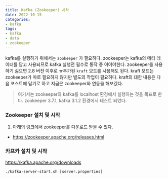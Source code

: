 ```yaml
---
title: Kafka (Zookeeper) 시작
date: 2022-10-15
categories:
- kafka
tags:
- kafka
- data
- zookeeper
---
```


kafka를 실행하기 위해서는 `zookeeper` 가 필요하다. zookeeper는 kafka의 메타 데이터를 담고 사용되므로 kafka 실행전 필수로 동작 중 이어야한다. zookeeper를 사용하기 싫으면 2.8 버전 이후로 ㅠ추가된 `kraft` 모드를 사용해도 된다. kraft 모드는 zookeeper가 따로 필요하지 않지만 별도의 작업이 필요하다. kraft의 대한 내용은 다음 포스트에 담기로 하고 지금은 zookeeper와 연동을 해보겠다.

> 여기서는 zookeeper와 kafka를 localhost 환경에서 실행하는 것을 목표로 한다.
> zookeeper 3.7.1, kafka 3.1.2 환경에서 테스트 되었다.

### Zookeeper 설치 및 시작

1. 아래의 링크에서 zookeeper를 다운로드 받을 수 있다.
  - https://zookeeper.apache.org/releases.html






### 카프카 설치 및 시작

https://kafka.apache.org/downloads

```
./kafka-server-start.sh [server.properties]
```
